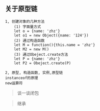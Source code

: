 ## 关于原型链

    1, 创建对象的几种方法
        (1) 字面量方式
        let o = {name: 'zhz'}
        let o1 = new Object({name: '124'})
        (2) 通过构造函数
        let M = function(){this.name = 'zhz'}
        let M2 = new M()
        (3) 通过Obeject.create方法
        let P = {name: 'zhz'}
        let P2 = Obeject.create(P)

    2, 原型, 构造函数, 实例,原型链
    instanceof的原理
    new运算符

>谈一谈闭包

>继承

